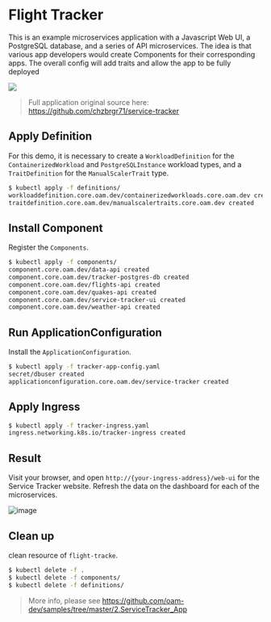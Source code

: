 # Flight Tracker

This is an example microservices application with a Javascript Web UI, a PostgreSQL database, and a series of API microservices. The idea is that various app developers would create Components for their corresponding apps. The overall config will add traits and allow the app to be fully deployed

![](https://github.com/oam-dev/samples/raw/master/2.ServiceTracker_App/service-tracker-diagram.jpg)

> Full application original source here: https://github.com/chzbrgr71/service-tracker

## Apply Definition

For this demo, it is necessary to create a `WorkloadDefinition` for the `ContainerizedWorkload` and `PostgreSQLInstance` workload types, and a `TraitDefinition` for the `ManualScalerTrait` type.

```bash
$ kubectl apply -f definitions/
workloaddefinition.core.oam.dev/containerizedworkloads.core.oam.dev created
traitdefinition.core.oam.dev/manualscalertraits.core.oam.dev created
```

## Install Component

Register the `Components`.

```bash
$ kubectl apply -f components/
component.core.oam.dev/data-api created
component.core.oam.dev/tracker-postgres-db created
component.core.oam.dev/flights-api created
component.core.oam.dev/quakes-api created
component.core.oam.dev/service-tracker-ui created
component.core.oam.dev/weather-api created
```

## Run ApplicationConfiguration

Install the `ApplicationConfiguration`.

```bash
$ kubectl apply -f tracker-app-config.yaml
secret/dbuser created
applicationconfiguration.core.oam.dev/service-tracker created
```

## Apply Ingress

```bash
$ kubectl apply -f tracker-ingress.yaml
ingress.networking.k8s.io/tracker-ingress created
```

## Result

Visit your browser, and open `http://{your-ingress-address}/web-ui` for the Service Tracker website. Refresh the data on the dashboard for each of the microservices.

![image](https://tvax2.sinaimg.cn/large/ad5fbf65ly1ggh2brro77j21hb0tan00.jpg)

## Clean up

clean resource of `flight-tracke`.

```bash
$ kubectl delete -f .
$ kubectl delete -f components/
$ kubectl delete -f definitions/
```

> More info, please see https://github.com/oam-dev/samples/tree/master/2.ServiceTracker_App